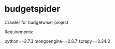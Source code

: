 budgetspider
============

Crawler for budgetwiser project


Requirements:

python==2.7.3
mongoengine==0.8.7
scrapy==0.24.2
